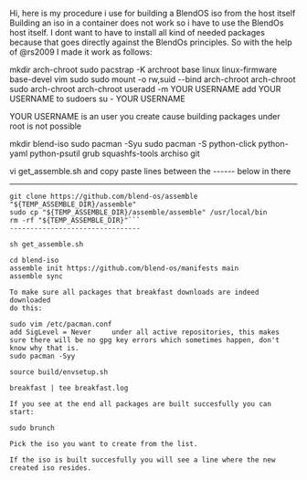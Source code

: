 Hi, here is my procedure i use for building a BlendOS iso from the host itself
Building an iso in a container does not work so i have to use the BlendOs host itself.
I dont want to have to install all kind of needed packages because that goes directly against
the BlendOs principles.
So with the help of @rs2009 I made it work as follows:

mkdir arch-chroot
sudo pacstrap -K archroot base linux linux-firmware base-devel vim sudo
sudo mount -o rw,suid --bind arch-chroot arch-chroot
sudo arch-chroot arch-chroot
useradd -m YOUR USERNAME
add YOUR USERNAME to sudoers
su - YOUR USERNAME

YOUR USERNAME is an user you create cause building packages under root is not possible

mkdir blend-iso
sudo pacman -Syu
sudo pacman -S python-click python-yaml python-psutil grub squashfs-tools archiso git

vi get_assemble.sh and copy paste lines between the ------ below in there

---------------------------------
```TEMP_ASSEMBLE_DIR="$(mktemp -d)"
git clone https://github.com/blend-os/assemble "${TEMP_ASSEMBLE_DIR}/assemble"
sudo cp "${TEMP_ASSEMBLE_DIR}/assemble/assemble" /usr/local/bin
rm -rf "${TEMP_ASSEMBLE_DIR}"```
--------------------------------

sh get_assemble.sh

cd blend-iso
assemble init https://github.com/blend-os/manifests main
assemble sync

To make sure all packages that breakfast downloads are indeed downloaded
do this:

sudo vim /etc/pacman.conf
add SigLevel = Never     under all active repositories, this makes sure there will be no gpg key errors which sometimes happen, don't know why that is.
sudo pacman -Syy

source build/envsetup.sh

breakfast | tee breakfast.log

If you see at the end all packages are built succesfully you can start:

sudo brunch

Pick the iso you want to create from the list.

If the iso is built succesfully you will see a line where the new created iso resides.

